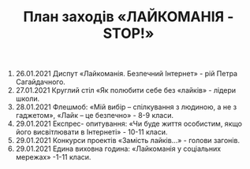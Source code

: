 ﻿---
title: План заходів «ЛАЙКОМАНІЯ - STOP!»
---

1. 26.01.2021 Диспут «Лайкоманія. Безпечний Інтернет» - рій Петра Сагайдачного.
1. 27.01.2021 Круглий стіл «Як полюбити себе без «лайків» - лідери школи.
1. 28.01.2021 Флешмоб: «Мій вибір – спілкування з людиною, а не з гаджетом», «Лайк – це безпечно» - 8-9 класи.
1. 29.01.2021 Експрес- опитування: «Чи буде життя особистим, якщо його висвітлювати в Інтернеті» - 10-11 класи.
1. 29.01.2021 Конкурси проектів «Замість лайків…» - голови загонів.
1. 29.01.2021 Едина виховна година: «Лайкоманія у соціальних мережах» -1-11 класи.
